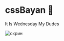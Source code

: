 # cssBayan	&#128056;

It Is Wednesday My Dudes 	

![скрин](https://user-images.githubusercontent.com/92587046/226993377-dbc007e8-faca-431f-a6f7-38613fe368fc.png)
